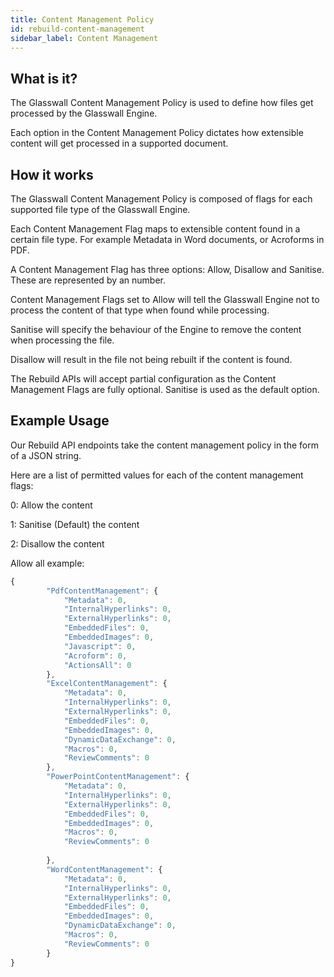 ```yaml
---
title: Content Management Policy
id: rebuild-content-management
sidebar_label: Content Management
---
```


## What is it?

The Glasswall Content Management Policy is used to define how files get processed by the Glasswall Engine. 

Each option in the Content Management Policy dictates how extensible content will get processed in a supported document.

## How it works

The Glasswall Content Management Policy is composed of flags for each supported file type of the Glasswall Engine.

Each Content Management Flag maps to extensible content found in a certain file type. For example Metadata in Word documents, or Acroforms in PDF.

A Content Management Flag has three options: Allow, Disallow and Sanitise. These are represented by an number.

Content Management Flags set to Allow will tell the Glasswall Engine not to process the content of that type when found while processing.

Sanitise will specify the behaviour of the Engine to remove the content when processing the file.

Disallow will result in the file not being rebuilt if the content is found.

The Rebuild APIs will accept partial configuration as the Content Management Flags are fully optional. Sanitise is used as the default option.

## Example Usage

<div class="api-details">
    <div class="api-details-left api-details-column">
        <p>Our Rebuild API endpoints take the content management policy in the form of a JSON string.</p>
        <p>Here are a list of permitted values for each of the content management flags:</p>
        <p>
            <p>0: Allow the content</p>
            <p>1: Sanitise (Default) the content</p>
            <p>2: Disallow the content</p>
        </p>
    </div>
        <div class="api-details-right  api-details-column">
        <div class="api-details-example">
            <div class="api-details-example-top">
            Allow all example:
            </div>

```javascript
{
		"PdfContentManagement": {
			"Metadata": 0,
			"InternalHyperlinks": 0,
			"ExternalHyperlinks": 0,
			"EmbeddedFiles": 0,
			"EmbeddedImages": 0,
			"Javascript": 0,
			"Acroform": 0,
			"ActionsAll": 0
		},
		"ExcelContentManagement": {
			"Metadata": 0,
			"InternalHyperlinks": 0,
			"ExternalHyperlinks": 0,
			"EmbeddedFiles": 0,
			"EmbeddedImages": 0,
			"DynamicDataExchange": 0,
			"Macros": 0,
			"ReviewComments": 0
		},
		"PowerPointContentManagement": {
			"Metadata": 0,
			"InternalHyperlinks": 0,
			"ExternalHyperlinks": 0,
			"EmbeddedFiles": 0,
			"EmbeddedImages": 0,
			"Macros": 0,
			"ReviewComments": 0
			
		},
		"WordContentManagement": {
			"Metadata": 0,
			"InternalHyperlinks": 0,
			"ExternalHyperlinks": 0,
			"EmbeddedFiles": 0,
			"EmbeddedImages": 0,
			"DynamicDataExchange": 0,
			"Macros": 0,
			"ReviewComments": 0
		}
}
```

</div>
</div>
</div>